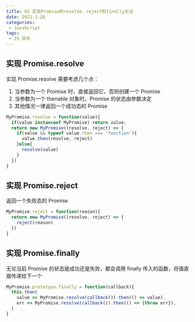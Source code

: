 ```yaml
---
title: 03 实现Promise的resolve、reject和finally方法
date: 2021-2-26
categories:
 - JavaScript
tags:
 - JS 异步
---
```




## 实现 Promise.resolve

实现 Promise.resolve 需要考虑几个点：

1. 当参数为一个 Promise 时，直接返回它。否则创建一个 Promise
2. 当参数为一个 thenable 对象时，Promise 的状态由参数决定
3. 其他情况一律返回一个成功态的 Promise

```js
MyPromise.resolve = function(value){
  if(value instanceof MyPromise) return value;
  return new MyPromise((resolve, reject) => {
    if(value && typeof value.then === 'function'){
      value.then(resolve, reject)
    }else{
      resolve(value)
    }
  })
}
```



## 实现 Promise.reject

返回一个失败态的 Promise

```js
MyPromise.reject = function(reason){
  return new MyPromise((resolve, reject) => {
    reject(reason)
  })
}
```



## 实现 Promise.finally

无论当前 Promise 的状态是成功还是失败，都会调用 finally 传入的函数，将值直接传递给下一个

```js
MyPromise.prototype.finally = function(callback){
  this.then(
    value => MyPromise.resolve(callback()).then(() => value),
    err => MyPromise.resolve(callback()).then(() => {throw err}),
  )
}
```

